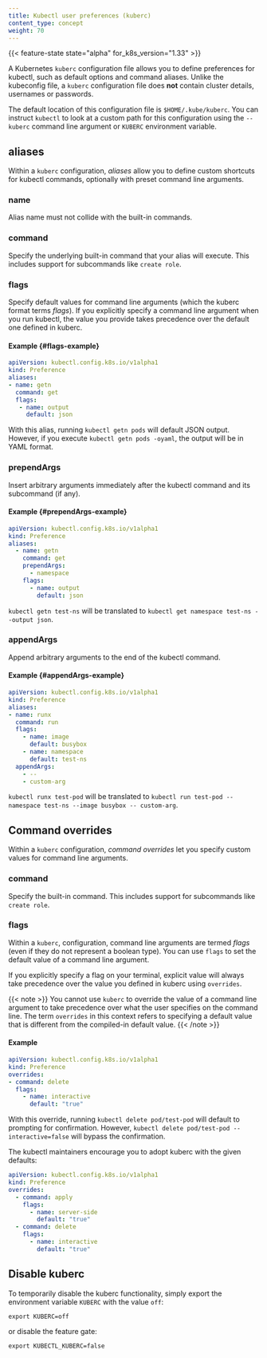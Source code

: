 ```yaml
---
title: Kubectl user preferences (kuberc)
content_type: concept
weight: 70
---
```


{{< feature-state state="alpha" for_k8s_version="1.33" >}}

A Kubernetes `kuberc` configuration file allows you to define preferences for kubectl, such as default options and command aliases.
Unlike the kubeconfig file, a `kuberc` configuration file does **not** contain cluster details, usernames or passwords.

The default location of this configuration file is `$HOME/.kube/kuberc`. 
You can instruct `kubectl` to look at a custom path for this configuration using the `--kuberc` command line argument or `KUBERC` environment variable.  

## aliases

Within a `kuberc` configuration, _aliases_ allow you to define custom shortcuts
for kubectl commands, optionally with preset command line arguments.

### name

Alias name must not collide with the built-in commands. 

### command

Specify the underlying built-in command that your alias will execute. This includes support for subcommands like `create role`.

### flags

Specify default values for command line arguments (which the kuberc format terms _flags_). 
If you explicitly specify a command line argument when you run kubectl, the value you provide takes precedence over the default one defined in kuberc. 

#### Example  {#flags-example}

```yaml
apiVersion: kubectl.config.k8s.io/v1alpha1
kind: Preference
aliases:
- name: getn
  command: get
  flags:
   - name: output
     default: json
```

With this alias, running `kubectl getn pods` will default JSON output. However, if you execute `kubectl getn pods -oyaml`, the output will be in YAML format.

### prependArgs

Insert arbitrary arguments immediately after the kubectl command and its subcommand (if any).

#### Example {#prependArgs-example}

```yaml
apiVersion: kubectl.config.k8s.io/v1alpha1
kind: Preference
aliases:
  - name: getn
    command: get
    prependArgs:
      - namespace
    flags:
      - name: output
        default: json
```

`kubectl getn test-ns` will be translated to `kubectl get namespace test-ns --output json`.

### appendArgs

Append arbitrary arguments to the end of the kubectl command.

#### Example {#appendArgs-example}

```yaml
apiVersion: kubectl.config.k8s.io/v1alpha1
kind: Preference
aliases:
- name: runx
  command: run
  flags:
    - name: image
      default: busybox
    - name: namespace
      default: test-ns
  appendArgs:
    - --
    - custom-arg
```

`kubectl runx test-pod` will be translated to `kubectl run test-pod --namespace test-ns --image busybox -- custom-arg`.

## Command overrides

Within a `kuberc` configuration, _command overrides_ let you specify custom values for command line arguments.

### command

Specify the built-in command. This includes support for subcommands like `create role`.

### flags

Within a `kuberc`, configuration, command line arguments are termed _flags_ (even if they do not represent a boolean type).
You can use `flags` to set the default value of a command line argument.

If you explicitly specify a flag on your terminal, explicit value will always take precedence over
the value you defined in kuberc using `overrides`.

{{< note >}}
You cannot use `kuberc` to override the value of a command line argument to take precedence over
what the user specifies on the command line. The term `overrides`
in this context refers to specifying a default value that is different from the
compiled-in default value.
{{< /note >}}

#### Example

```yaml
apiVersion: kubectl.config.k8s.io/v1alpha1
kind: Preference
overrides:
- command: delete
  flags:
    - name: interactive
      default: "true"
```

With this override, running `kubectl delete pod/test-pod` will default to prompting for confirmation. 
However, `kubectl delete pod/test-pod --interactive=false` will bypass the confirmation.

The kubectl maintainers encourage you to adopt kuberc with the given defaults:

```yaml
apiVersion: kubectl.config.k8s.io/v1alpha1
kind: Preference
overrides:
  - command: apply
    flags:
      - name: server-side
        default: "true"
  - command: delete
    flags:
      - name: interactive
        default: "true"
```

## Disable kuberc

To temporarily disable the kuberc functionality, simply export the environment variable `KUBERC` with the value `off`:

```shell
export KUBERC=off
```

or disable the feature gate:

```shell
export KUBECTL_KUBERC=false
```
